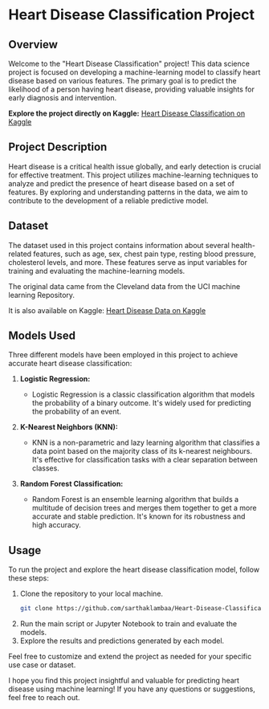 # Heart Disease Classification Project

## Overview

Welcome to the "Heart Disease Classification" project! This data science project is focused on developing a machine-learning model to classify heart disease based on various features. The primary goal is to predict the likelihood of a person having heart disease, providing valuable insights for early diagnosis and intervention.

**Explore the project directly on Kaggle:** [Heart Disease Classification on Kaggle](https://www.kaggle.com/code/sarthaklamba/heart-disease-classification)

## Project Description

Heart disease is a critical health issue globally, and early detection is crucial for effective treatment. This project utilizes machine-learning techniques to analyze and predict the presence of heart disease based on a set of features. By exploring and understanding patterns in the data, we aim to contribute to the development of a reliable predictive model.

## Dataset

The dataset used in this project contains information about several health-related features, such as age, sex, chest pain type, resting blood pressure, cholesterol levels, and more. These features serve as input variables for training and evaluating the machine-learning models.

The original data came from the Cleveland data from the UCI machine learning Repository.

It is also available on Kaggle: [Heart Disease Data on Kaggle](https://www.kaggle.com/datasets/redwankarimsony/heart-disease-data)

## Models Used

Three different models have been employed in this project to achieve accurate heart disease classification:

1. **Logistic Regression:**
   - Logistic Regression is a classic classification algorithm that models the probability of a binary outcome. It's widely used for predicting the probability of an event.

2. **K-Nearest Neighbors (KNN):**
   - KNN is a non-parametric and lazy learning algorithm that classifies a data point based on the majority class of its k-nearest neighbours. It's effective for classification tasks with a clear separation between classes.

3. **Random Forest Classification:**
   - Random Forest is an ensemble learning algorithm that builds a multitude of decision trees and merges them together to get a more accurate and stable prediction. It's known for its robustness and high accuracy.

## Usage

To run the project and explore the heart disease classification model, follow these steps:

1. Clone the repository to your local machine.
   ```bash
   git clone https://github.com/sarthaklambaa/Heart-Disease-Classification.git
    ```
2. Run the main script or Jupyter Notebook to train and evaluate the models.
3. Explore the results and predictions generated by each model.

Feel free to customize and extend the project as needed for your specific use case or dataset.

I hope you find this project insightful and valuable for predicting heart disease using machine learning! If you have any questions or suggestions, feel free to reach out.
